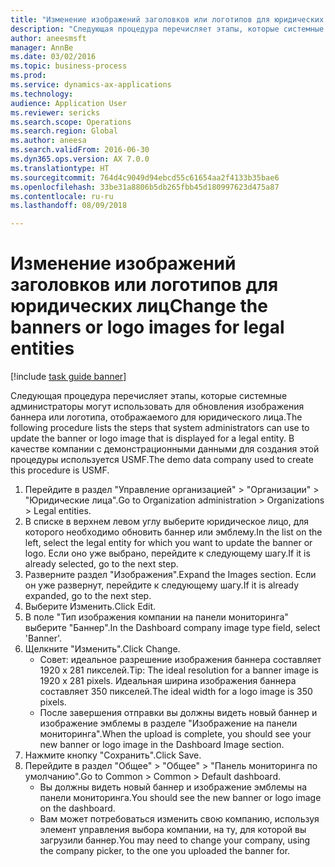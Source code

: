 ```yaml
--- 
title: "Изменение изображений заголовков или логотипов для юридических лиц"
description: "Следующая процедура перечисляет этапы, которые системные администраторы могут использовать для обновления изображения баннера или логотипа, отображаемого для юридического лица."
author: aneesmsft
manager: AnnBe
ms.date: 03/02/2016
ms.topic: business-process
ms.prod: 
ms.service: dynamics-ax-applications
ms.technology: 
audience: Application User
ms.reviewer: sericks
ms.search.scope: Operations
ms.search.region: Global
ms.author: aneesa
ms.search.validFrom: 2016-06-30
ms.dyn365.ops.version: AX 7.0.0
ms.translationtype: HT
ms.sourcegitcommit: 764d4c9049d94ebcd55c61654aa2f4133b35bae6
ms.openlocfilehash: 33be31a8806b5db265fbb45d180997623d475a87
ms.contentlocale: ru-ru
ms.lasthandoff: 08/09/2018

---
```

# <a name="change-the-banners-or-logo-images-for-legal-entities"></a><span data-ttu-id="208be-103">Изменение изображений заголовков или логотипов для юридических лиц</span><span class="sxs-lookup"><span data-stu-id="208be-103">Change the banners or logo images for legal entities</span></span>

[!include [task guide banner](../../includes/task-guide-banner.md)]

<span data-ttu-id="208be-104">Следующая процедура перечисляет этапы, которые системные администраторы могут использовать для обновления изображения баннера или логотипа, отображаемого для юридического лица.</span><span class="sxs-lookup"><span data-stu-id="208be-104">The following procedure lists the steps that system administrators can use to update the banner or logo image that is displayed for a legal entity.</span></span> <span data-ttu-id="208be-105">В качестве компании с демонстрационными данными для создания этой процедуры используется USMF.</span><span class="sxs-lookup"><span data-stu-id="208be-105">The demo data company used to create this procedure is USMF.</span></span>

1. <span data-ttu-id="208be-106">Перейдите в раздел "Управление организацией" > "Организации" > "Юридические лица".</span><span class="sxs-lookup"><span data-stu-id="208be-106">Go to Organization administration > Organizations > Legal entities.</span></span>
2. <span data-ttu-id="208be-107">В списке в верхнем левом углу выберите юридическое лицо, для которого необходимо обновить баннер или эмблему.</span><span class="sxs-lookup"><span data-stu-id="208be-107">In the list on the left, select the legal entity for which you want to update the banner or logo.</span></span> <span data-ttu-id="208be-108">Если оно уже выбрано, перейдите к следующему шагу.</span><span class="sxs-lookup"><span data-stu-id="208be-108">If it is already selected, go to the next step.</span></span>
3. <span data-ttu-id="208be-109">Разверните раздел "Изображения".</span><span class="sxs-lookup"><span data-stu-id="208be-109">Expand the Images section.</span></span> <span data-ttu-id="208be-110">Если он уже развернут, перейдите к следующему шагу.</span><span class="sxs-lookup"><span data-stu-id="208be-110">If it is already expanded, go to the next step.</span></span>
4. <span data-ttu-id="208be-111">Выберите Изменить.</span><span class="sxs-lookup"><span data-stu-id="208be-111">Click Edit.</span></span>
5. <span data-ttu-id="208be-112">В поле "Тип изображения компании на панели мониторинга" выберите "Баннер".</span><span class="sxs-lookup"><span data-stu-id="208be-112">In the Dashboard company image type field, select 'Banner'.</span></span>
6. <span data-ttu-id="208be-113">Щелкните "Изменить".</span><span class="sxs-lookup"><span data-stu-id="208be-113">Click Change.</span></span>
    * <span data-ttu-id="208be-114">Совет: идеальное разрешение изображения баннера составляет 1920 x 281 пикселей.</span><span class="sxs-lookup"><span data-stu-id="208be-114">Tip: The ideal resolution for a banner image is 1920 x 281 pixels.</span></span> <span data-ttu-id="208be-115">Идеальная ширина изображения баннера составляет 350 пикселей.</span><span class="sxs-lookup"><span data-stu-id="208be-115">The ideal width for a logo image is 350 pixels.</span></span>  
    * <span data-ttu-id="208be-116">После завершения отправки вы должны видеть новый баннер и изображение эмблемы в разделе "Изображение на панели мониторинга".</span><span class="sxs-lookup"><span data-stu-id="208be-116">When the upload is complete, you should see your new banner or logo image in the Dashboard Image section.</span></span>  
7. <span data-ttu-id="208be-117">Нажмите кнопку "Сохранить".</span><span class="sxs-lookup"><span data-stu-id="208be-117">Click Save.</span></span>
8. <span data-ttu-id="208be-118">Перейдите в раздел "Общее" > "Общее" > "Панель мониторинга по умолчанию".</span><span class="sxs-lookup"><span data-stu-id="208be-118">Go to Common > Common > Default dashboard.</span></span>
    * <span data-ttu-id="208be-119">Вы должны видеть новый баннер и изображение эмблемы на панели мониторинга.</span><span class="sxs-lookup"><span data-stu-id="208be-119">You should see the new banner or logo image on the dashboard.</span></span>  
    * <span data-ttu-id="208be-120">Вам может потребоваться изменить свою компанию, используя элемент управления выбора компании, на ту, для которой вы загрузили баннер.</span><span class="sxs-lookup"><span data-stu-id="208be-120">You may need to change your company, using the company picker, to the one you uploaded the banner for.</span></span>  


